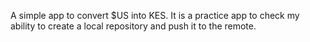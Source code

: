A simple app to convert $US into KES.
It is a practice app to check my ability to create a local repository and push it to the remote.
